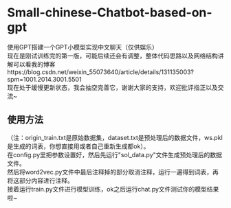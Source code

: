 # Small-chinese-Chatbot-based-on-gpt
使用GPT搭建一个GPT小模型实现中文聊天（仅供娱乐）<br />
现在是刚试训练完的第一版，可能后续还会有调整，整体代码思路以及网络结构讲解可以看我的博客https://blog.csdn.net/weixin_55073640/article/details/131135003?spm=1001.2014.3001.5501<br />
现在处于缓慢更新状态，我会抽空完善它，谢谢大家的支持，欢迎批评指正以及交流~<br />
## 使用方法
（注：origin_train.txt是原始数据集，dataset.txt是预处理后的数据文件，ws.pkl是生成的词表，你想直接用或者自己重新生成都ok）。<br />
在config.py里把参数设置好，然后先运行"sol_data.py"文件生成预处理后的数据文件。<br />
然后将word2vec.py文件中最后注释掉的部分取消注释，运行一遍得到词表，再将这部分内容进行注释。<br />
接着运行train.py文件进行模型训练，ok之后运行chat.py文件测试你的模型结果啦~
